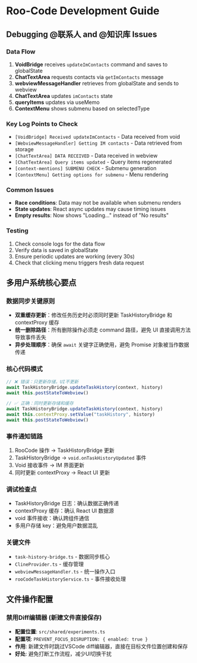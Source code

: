 # Roo-Code Development Guide

## Debugging @联系人 and @知识库 Issues

### Data Flow

1. **VoidBridge** receives `updateImContacts` command and saves to globalState
2. **ChatTextArea** requests contacts via `getImContacts` message
3. **webviewMessageHandler** retrieves from globalState and sends to webview
4. **ChatTextArea** updates `imContacts` state
5. **queryItems** updates via useMemo
6. **ContextMenu** shows submenu based on selectedType

### Key Log Points to Check

- `[VoidBridge] Received updateImContacts` - Data received from void
- `[WebviewMessageHandler] Getting IM contacts` - Data retrieved from storage
- `[ChatTextArea] DATA RECEIVED` - Data received in webview
- `[ChatTextArea] Query items updated` - Query items regenerated
- `[context-mentions] SUBMENU CHECK` - Submenu generation
- `[ContextMenu] Getting options for submenu` - Menu rendering

### Common Issues

- **Race conditions**: Data may not be available when submenu renders
- **State updates**: React async updates may cause timing issues
- **Empty results**: Now shows "Loading..." instead of "No results"

### Testing

1. Check console logs for the data flow
2. Verify data is saved in globalState
3. Ensure periodic updates are working (every 30s)
4. Check that clicking menu triggers fresh data request

## 多用户系统核心要点

### 数据同步关键原则

- **双重缓存更新**：修改任务历史时必须同时更新 TaskHistoryBridge 和 contextProxy 缓存
- **统一删除路径**：所有删除操作必须走 command 路径，避免 UI 直接调用方法导致事件丢失
- **异步处理顺序**：确保 `await` 关键字正确使用，避免 Promise 对象被当作数据传递

### 核心代码模式

```typescript
// ❌ 错误：只更新存储，UI不更新
await TaskHistoryBridge.updateTaskHistory(context, history)
await this.postStateToWebview()

// ✅ 正确：同时更新存储和缓存
await TaskHistoryBridge.updateTaskHistory(context, history)
await this.contextProxy.setValue("taskHistory", history)
await this.postStateToWebview()
```

### 事件通知链路

1. RooCode 操作 → TaskHistoryBridge 更新
2. TaskHistoryBridge → `void.onTaskHistoryUpdated` 事件
3. Void 接收事件 → IM 界面更新
4. 同时更新 contextProxy → React UI 更新

### 调试检查点

- TaskHistoryBridge 日志：确认数据正确传递
- contextProxy 缓存：确认 React UI 数据源
- void 事件接收：确认跨组件通信
- 多用户存储 key：避免用户数据混乱

### 关键文件

- `task-history-bridge.ts` - 数据同步核心
- `ClineProvider.ts` - 缓存管理
- `webviewMessageHandler.ts` - 统一操作入口
- `rooCodeTaskHistoryService.ts` - 事件接收处理

## 文件操作配置

### 禁用Diff编辑器 (新建文件直接保存)

- **配置位置**: `src/shared/experiments.ts`
- **配置项**: `PREVENT_FOCUS_DISRUPTION: { enabled: true }`
- **作用**: 新建文件时跳过VSCode diff编辑器，直接在目标文件位置创建和保存
- **好处**: 避免打断工作流程，减少UI切换干扰
